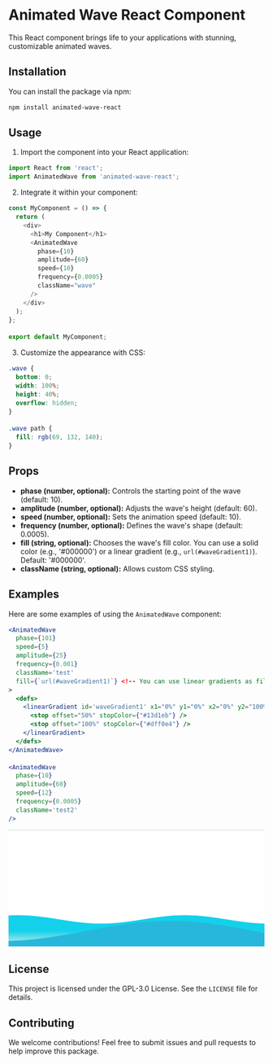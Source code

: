 

# Animated Wave React Component

This React component brings life to your applications with stunning, customizable animated waves.

## Installation

You can install the package via npm:

```bash
npm install animated-wave-react
```

## Usage

1. Import the component into your React application:

```javascript
import React from 'react';
import AnimatedWave from 'animated-wave-react';
```

2. Integrate it within your component:

```javascript
const MyComponent = () => {
  return (
    <div>
      <h1>My Component</h1>
      <AnimatedWave
        phase={10}
        amplitude={60}
        speed={10}
        frequency={0.0005}
        className="wave"
      />
    </div>
  );
};

export default MyComponent;
```

3. Customize the appearance with CSS:

```css
.wave {
  bottom: 0;
  width: 100%;
  height: 40%;
  overflow: hidden;
}

.wave path {
  fill: rgb(69, 132, 140);
}
```

## Props

- **phase (number, optional):** Controls the starting point of the wave (default: 10).
- **amplitude (number, optional):** Adjusts the wave's height (default: 60).
- **speed (number, optional):** Sets the animation speed (default: 10).
- **frequency (number, optional):** Defines the wave's shape (default: 0.0005).
- **fill (string, optional):** Chooses the wave's fill color. You can use a solid color (e.g., '#000000') or a linear gradient (e.g., `url(#waveGradient1)`). Default: '#000000'.
- **className (string, optional):** Allows custom CSS styling.

## Examples

Here are some examples of using the `AnimatedWave` component:

```jsx
<AnimatedWave
  phase={101}
  speed={5}
  amplitude={25}
  frequency={0.001}
  className='test'
  fill={`url(#waveGradient1)`} <!-- You can use linear gradients as fill -->
>
  <defs>
    <linearGradient id='waveGradient1' x1="0%" y1="0%" x2="0%" y2="100%">
      <stop offset="50%" stopColor={"#13d1eb"} />
      <stop offset="100%" stopColor={"#dff0e4"} />
    </linearGradient>
  </defs>
</AnimatedWave>

<AnimatedWave
  phase={10}
  amplitude={60}
  speed={12}
  frequency={0.0005}
  className='test2'
/>
```

![alt text](image.png)

## License

This project is licensed under the GPL-3.0 License. See the `LICENSE` file for details.

## Contributing

We welcome contributions! Feel free to submit issues and pull requests to help improve this package.
